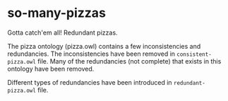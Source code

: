 # so-many-pizzas
Gotta catch'em all! Redundant pizzas.

The pizza ontology (pizza.owl) contains a few inconsistencies and redundancies. The inconsistencies have been removed
in `consistent-pizza.owl` file. Many of the redundancies (not complete) that exists in this ontology have been removed.

Different types of redundancies have been introduced in `redundant-pizza.owl` file.
